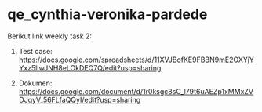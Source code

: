 # qe_cynthia-veronika-pardede
Berikut link weekly task 2:

1. Test case: <br>https://docs.google.com/spreadsheets/d/11XVJBofKE9FBBN9mE2OXYjYYxz5lIwJNH8eLOkDEQ7Q/edit?usp=sharing

2. Dokumen:<br>https://docs.google.com/document/d/1r0ksgc8sC_l79t6uAEZp1xMMxZVDJqyV_56FLfaQQyI/edit?usp=sharing
